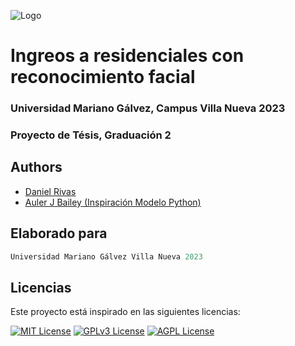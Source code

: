 
![Logo](https://umg.edu.gt/assets/umg.png)


# Ingreos a residenciales con reconocimiento facial
### Universidad Mariano Gálvez, Campus Villa Nueva 2023
### Proyecto de Tésis, Graduación 2




## Authors

- [Daniel Rivas](https://www.github.com/r1h1)
- [Auler J Bailey (Inspiración Modelo Python)](https://github.com/avmmodules/facial_recognition)


## Elaborado para

```javascript
Universidad Mariano Gálvez Villa Nueva 2023
```

## Licencias

Este proyecto está inspirado en las siguientes licencias:

[![MIT License](https://img.shields.io/badge/License-MIT-green.svg)](https://choosealicense.com/licenses/mit/)
[![GPLv3 License](https://img.shields.io/badge/License-GPL%20v3-yellow.svg)](https://opensource.org/licenses/)
[![AGPL License](https://img.shields.io/badge/license-AGPL-blue.svg)](http://www.gnu.org/licenses/agpl-3.0)


